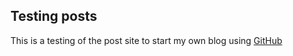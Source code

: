 ## Testing posts
This is a testing of the post site to start my own blog using [GitHub](www.github.com)
